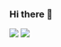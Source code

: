 ### Hi there 👋

<img src="https://github-readme-stats-git-master-curtismills-projects.vercel.app/api?username=curtismills&show_icons=true&show=reviews,discussions_started,discussions_answered,prs_merged,prs_merged_percentage&theme=radical" />

<img src="https://github-readme-stats-git-master-curtismills-projects.vercel.app/api/top-langs/?username=curtismills&langs_count=12&layout=compact&theme=radical" />

<!--
**CurtisMills/CurtisMills** is a ✨ _special_ ✨ repository because its `README.md` (this file) appears on your GitHub profile.

github-readme-stats-git-master-curtismills-projects.vercel.app
Here are some ideas to get you started:

- 🔭 I’m currently working on ...
- 🌱 I’m currently learning ...
- 👯 I’m looking to collaborate on ...
- 🤔 I’m looking for help with ...
- 💬 Ask me about ...
- 📫 How to reach me: ...
- 😄 Pronouns: ...
- ⚡ Fun fact: ...
-->
